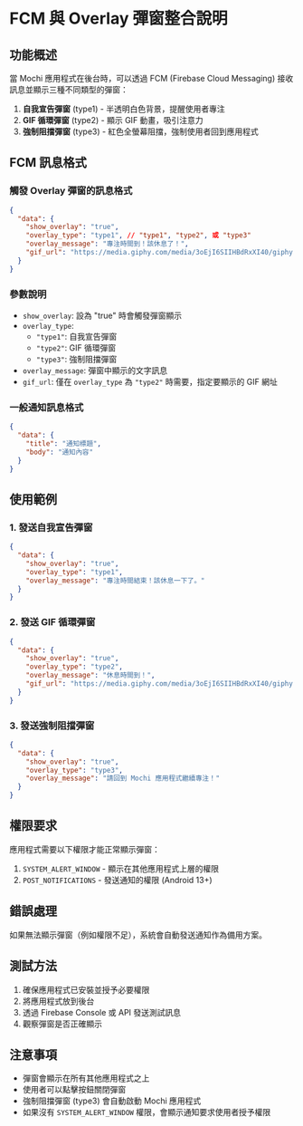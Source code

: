 # FCM 與 Overlay 彈窗整合說明

## 功能概述

當 Mochi 應用程式在後台時，可以透過 FCM (Firebase Cloud Messaging) 接收訊息並顯示三種不同類型的彈窗：

1. **自我宣告彈窗** (type1) - 半透明白色背景，提醒使用者專注
2. **GIF 循環彈窗** (type2) - 顯示 GIF 動畫，吸引注意力
3. **強制阻擋彈窗** (type3) - 紅色全螢幕阻擋，強制使用者回到應用程式

## FCM 訊息格式

### 觸發 Overlay 彈窗的訊息格式

```json
{
  "data": {
    "show_overlay": "true",
    "overlay_type": "type1", // "type1", "type2", 或 "type3"
    "overlay_message": "專注時間到！該休息了！",
    "gif_url": "https://media.giphy.com/media/3oEjI6SIIHBdRxXI40/giphy.gif" // 僅 type2 需要
  }
}
```

### 參數說明

- `show_overlay`: 設為 "true" 時會觸發彈窗顯示
- `overlay_type`:
  - `"type1"`: 自我宣告彈窗
  - `"type2"`: GIF 循環彈窗
  - `"type3"`: 強制阻擋彈窗
- `overlay_message`: 彈窗中顯示的文字訊息
- `gif_url`: 僅在 `overlay_type` 為 `"type2"` 時需要，指定要顯示的 GIF 網址

### 一般通知訊息格式

```json
{
  "data": {
    "title": "通知標題",
    "body": "通知內容"
  }
}
```

## 使用範例

### 1. 發送自我宣告彈窗

```json
{
  "data": {
    "show_overlay": "true",
    "overlay_type": "type1",
    "overlay_message": "專注時間結束！該休息一下了。"
  }
}
```

### 2. 發送 GIF 循環彈窗

```json
{
  "data": {
    "show_overlay": "true",
    "overlay_type": "type2",
    "overlay_message": "休息時間到！",
    "gif_url": "https://media.giphy.com/media/3oEjI6SIIHBdRxXI40/giphy.gif"
  }
}
```

### 3. 發送強制阻擋彈窗

```json
{
  "data": {
    "show_overlay": "true",
    "overlay_type": "type3",
    "overlay_message": "請回到 Mochi 應用程式繼續專注！"
  }
}
```

## 權限要求

應用程式需要以下權限才能正常顯示彈窗：

1. `SYSTEM_ALERT_WINDOW` - 顯示在其他應用程式上層的權限
2. `POST_NOTIFICATIONS` - 發送通知的權限 (Android 13+)

## 錯誤處理

如果無法顯示彈窗（例如權限不足），系統會自動發送通知作為備用方案。

## 測試方法

1. 確保應用程式已安裝並授予必要權限
2. 將應用程式放到後台
3. 透過 Firebase Console 或 API 發送測試訊息
4. 觀察彈窗是否正確顯示

## 注意事項

- 彈窗會顯示在所有其他應用程式之上
- 使用者可以點擊按鈕關閉彈窗
- 強制阻擋彈窗 (type3) 會自動啟動 Mochi 應用程式
- 如果沒有 `SYSTEM_ALERT_WINDOW` 權限，會顯示通知要求使用者授予權限
